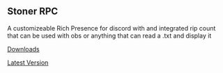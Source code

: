 ## Stoner RPC
A customizeable Rich Presence for discord with and integrated rip count that can be used with obs or anything that can read a .txt and display it

[Downloads](https://github.com/xanzinfl/Projects/tree/main/Discord-RPC/StonerRPC/dist)

[Latest Version](https://github.com/xanzinfl/Projects/blob/main/Discord-RPC/StonerRPC/dist/StonerRPC%20Setup%201.1.2.exe)
